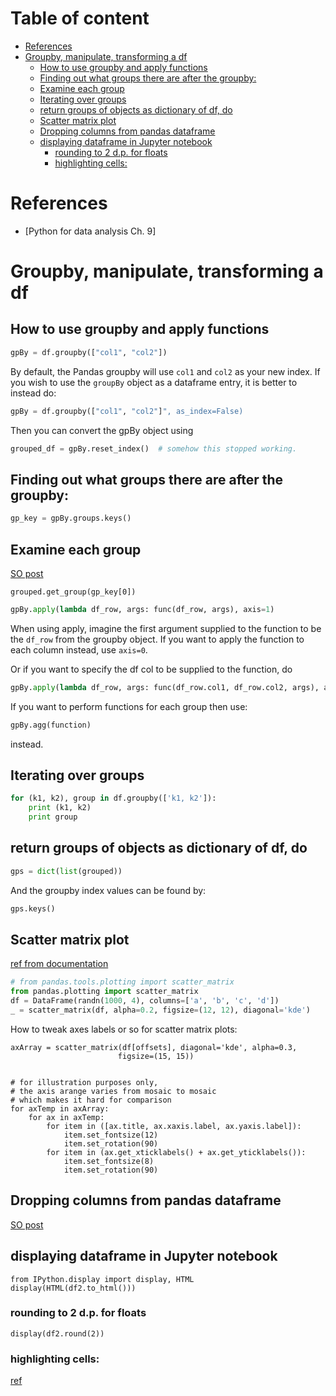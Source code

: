 # Table of content

<!-- toc -->

- [References](#references)
- [Groupby, manipulate, transforming a df](#groupby-manipulate-transforming-a-df)
  * [How to use groupby and apply functions](#how-to-use-groupby-and-apply-functions)
  * [Finding out what groups there are after the groupby:](#finding-out-what-groups-there-are-after-the-groupby)
  * [Examine each group](#examine-each-group)
  * [Iterating over groups](#iterating-over-groups)
  * [return groups of objects as dictionary of df, do](#return-groups-of-objects-as-dictionary-of-df-do)
  * [Scatter matrix plot](#scatter-matrix-plot)
  * [Dropping columns from pandas dataframe](#dropping-columns-from-pandas-dataframe)
  * [displaying dataframe in Jupyter notebook](#displaying-dataframe-in-jupyter-notebook)
    + [rounding to 2 d.p. for floats](#rounding-to-2-dp-for-floats)
    + [highlighting cells:](#highlighting-cells)

<!-- tocstop -->

# References 
* [Python for data analysis Ch. 9]

# Groupby, manipulate, transforming a df 
## How to use groupby and apply functions
```Python
gpBy = df.groupby(["col1", "col2"])
```
By default, the Pandas groupby will use `col1` and `col2` as your new index.
If you wish to use the `groupBy` object as a dataframe entry, it is better to instead do:
```Python
gpBy = df.groupby(["col1", "col2"]", as_index=False)
```



Then you can convert the gpBy object using
```Python
grouped_df = gpBy.reset_index()  # somehow this stopped working.
```

## Finding out what groups there are after the groupby:
```Python
gp_key = gpBy.groups.keys()
```
## Examine each group
[SO post](http://stackoverflow.com/questions/22407798/pandas-group-by-how-to-reset-indexes-for-all-groups-in-one-step)
```
grouped.get_group(gp_key[0])
```


```Python
gpBy.apply(lambda df_row, args: func(df_row, args), axis=1)
```
When using apply, imagine the first argument supplied to the function 
to be the `df_row` from the groupby object.
If you want to apply the function to each column instead, use `axis=0`.

Or if you want to specify the df col to be supplied to the function, do
```Python
gpBy.apply(lambda df_row, args: func(df_row.col1, df_row.col2, args), axis=1)
```

If you want to perform functions for each group then use:
```Python
gpBy.agg(function)
```
instead.


## Iterating over groups
```Python
for (k1, k2), group in df.groupby(['k1, k2']):
    print (k1, k2)
    print group
```


## return groups of objects as dictionary of df, do
```Python
gps = dict(list(grouped))
```
And the groupby index values can be found by:
```Python
gps.keys()
```

## Scatter matrix plot
[ref from documentation](http://pandas.pydata.org/pandas-docs/version/0.15.0/visualization.html#visualization-scatter-matrix)
```Python
# from pandas.tools.plotting import scatter_matrix
from pandas.plotting import scatter_matrix
df = DataFrame(randn(1000, 4), columns=['a', 'b', 'c', 'd'])
_ = scatter_matrix(df, alpha=0.2, figsize=(12, 12), diagonal='kde')
```

How to tweak axes labels or so for scatter matrix plots:
```
axArray = scatter_matrix(df[offsets], diagonal='kde', alpha=0.3,
                        figsize=(15, 15))


# for illustration purposes only, 
# the axis arange varies from mosaic to mosaic 
# which makes it hard for comparison
for axTemp in axArray:
    for ax in axTemp: 
        for item in ([ax.title, ax.xaxis.label, ax.yaxis.label]): 
            item.set_fontsize(12)
            item.set_rotation(90)
        for item in (ax.get_xticklabels() + ax.get_yticklabels()):
            item.set_fontsize(8)
            item.set_rotation(90)
```

## Dropping columns from pandas dataframe
[SO post](http://stackoverflow.com/questions/13411544/delete-column-from-pandas-dataframe)    


## displaying dataframe in Jupyter notebook 
```
from IPython.display import display, HTML
display(HTML(df2.to_html()))
```

### rounding to 2 d.p. for floats
```
display(df2.round(2))
```

### highlighting cells:
[ref](https://stackoverflow.com/questions/41555678/highlighting-multiple-cells-in-different-colors-with-pandas)
